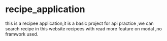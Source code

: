 # recipe_application
this is a recipee application,it is a basic project for api practice ,we can search recipe in this website recipees with read more feature on modal ,no framwork used.
